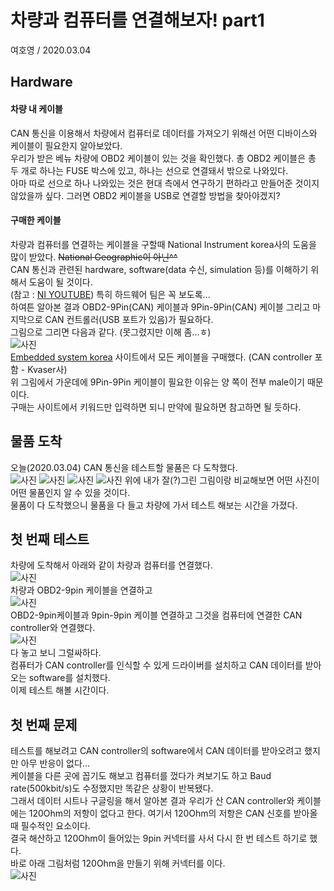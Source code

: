 # 차량과 컴퓨터를 연결해보자! part1
여호영 / 2020.03.04

## Hardware
#### 차량 내 케이블
CAN 통신을 이용해서 차량에서 컴퓨터로 데이터를 가져오기 위해선 어떤 디바이스와 케이블이 필요한지 알아보았다.    
우리가 받은 베뉴 차량에 OBD2 케이블이 있는 것을 확인했다. 총 OBD2 케이블은 총 두 개로 하나는 FUSE 박스에 있고, 하나는 선으로 연결돼서 밖으로 나와있다.    
아마 따로 선으로 하나 나와있는 것은 현대 측에서 연구하기 편하라고 만들어준 것이지 않았을까 싶다.
그러면 OBD2 케이블을 USB로 연결할 방법을 찾아야겠지?

#### 구매한 케이블
차량과 컴퓨터를 연결하는 케이블을 구할때 National Instrument korea사의 도움을 많이 받았다. ~~National Geographic이 아닌^^~~    
CAN 통신과 관련된 hardware, software(data 수신, simulation 등)를 이해하기 위해서 도움이 될 것이다.    
(참고 : [NI YOUTUBE](https://www.youtube.com/watch?v=B4iKB7Tx6b4&list=PLFEQP5FItT4NTB1eiAKeYteb6DPJC43fQ, "youtube link"))
특히 하드웨어 팀은 꼭 보도록...    
하여튼 알아본 결과 OBD2-9Pin(CAN) 케이블과 9Pin-9Pin(CAN) 케이블 그리고 마지막으로 CAN 컨트롤러(USB 포트가 있음)가 필요하다.    
그림으로 그리면 다음과 같다. (못그렸지만 이해 좀...ㅎ)    
![사진](./media/diagram0.jpg)    
[Embedded system korea](http://www.eskorea-shop.kr/, "es-korea") 사이트에서 모든 케이블을 구매했다. (CAN controller 포함 - Kvaser사)    
위 그림에서 가운데에 9Pin-9Pin 케이블이 필요한 이유는 양 쪽이 전부 male이기 때문이다.    
구매는 사이트에서 키워드만 입력하면 되니 만약에 필요하면 참고하면 될 듯하다.

## 물품 도착
오늘(2020.03.04) CAN 통신을 테스트할 물품은 다 도착했다.    
![사진](./media/can_con_1.jpg) ![사진](./media/can_con_2.jpg) ![사진](./media/cable_1.jpg) ![사진](./media/cable_2.jpg)
위에 내가 잘(?)그린 그림이랑 비교해보면 어떤 사진이 어떤 물품인지 알 수 있을 것이다.    
물품이 다 도착했으니 물품을 다 들고 차량에 가서 테스트 해보는 시간을 가졌다.

## 첫 번째 테스트
차량에 도착해서 아래와 같이 차량과 컴퓨터를 연결했다.    
![사진](./media/test_1.jpg)    
차량과 OBD2-9pin 케이블을 연결하고    
![사진](./media/test_2.jpg)    
OBD2-9pin케이블과 9pin-9pin 케이블 연결하고 그것을 컴퓨터에 연결한 CAN controller와 연결했다.    
![사진](./media/test_3.jpg)    
다 놓고 보니 그럴싸하다.    
컴퓨터가 CAN controller를 인식할 수 있게 드라이버를 설치하고 CAN 데이터를 받아오는 software를 설치했다.    
이제 테스트 해볼 시간이다.

## 첫 번째 문제
테스트를 해보려고 CAN controller의 software에서 CAN 데이터를 받아오려고 했지만 아무 반응이 없다...    
케이블을 다른 곳에 꼽기도 해보고 컴퓨터를 껐다가 켜보기도 하고 Baud rate(500kbit/s)도 수정했지만 똑같은 상황이 반복됐다.    
그래서 데이터 시트나 구글링을 해서 알아본 결과 우리가 산 CAN controller와 케이블에는 120Ohm의 저항이 없다고 한다.
여기서 120Ohm의 저항은 CAN 신호를 받아올 때 필수적인 요소이다.    
결국 해산하고 120Ohm이 들어있는 9pin 커넥터를 사서 다시 한 번 테스트 하기로 했다.    
바로 아래 그림처럼 120Ohm을 만들기 위해 커넥터를 이다.    
![사진](./media/diagram1.jpg)
